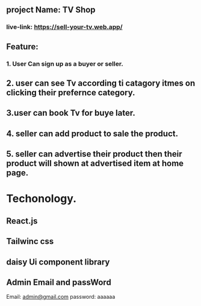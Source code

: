 ## project Name: TV Shop
### live-link: https://sell-your-tv.web.app/


## Feature:

### 1. User Can sign up as a buyer or seller.
## 2. user can see Tv according ti catagory itmes on clicking their prefernce category.
## 3.user can book Tv for buye later.
## 4. seller can add product to sale the product.
## 5. seller can advertise their product then their product will shown at advertised item at home page.

# Techonology.
  ##  React.js
  ## Tailwinc css
  ##  daisy Ui component library
  ## 
  ##

  ## Admin Email and passWord 
  Email: admin@gmail.com 
  password: aaaaaa